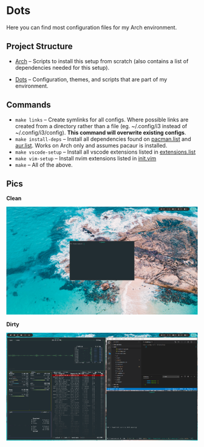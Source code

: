 # Dots

Here you can find most configuration files for my Arch environment.

## Project Structure

- [Arch](./arch/README.md) – Scripts to install this setup from scratch (also
  contains a list of dependencies needed for this setup).

- [Dots](./dots/README.md) – Configuration, themes, and scripts that are part of
  my environment.

## Commands

- `make links` – Create symlinks for all configs. Where possible links
  are created from a directory rather than a file (eg. ~/.config/i3 instead of
  ~/.config/i3/config). **This command will overwrite existing configs**.
- `make install-deps` – Install all dependencies found on
  [pacman.list](./arch/pacman.list) and [aur.list](./arch/aur.list). Works on
  Arch only and assumes pacaur is installed.
- `make vscode-setup` – Install all vscode extensions listed in
  [extensions.list](./dots/.config/Code/extensions.list)
- `make vim-setup` – Install nvim extensions listed in
  [init.vim](./dots/.config/nvim/init.vim)
- `make` – All of the above.

## Pics

**Clean**

![st](./docs/clean.png)

**Dirty**

![Bashtop + Code + st](./docs/messy.png)
